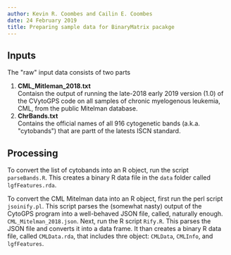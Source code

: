 ```yaml
---
author: Kevin R. Coombes and Cailin E. Coombes
date: 24 February 2019
title: Preparing sample data for BinaryMatrix pacakge
---
```


## Inputs
The "raw" input data consists of two parts

1. **CML_Mitleman_2018.txt**  
  Contaisn the output of running the late-2018 early 2019 version (1.0)
  of the CVytoGPS code on all samples of chronic myelogenous leukemia,
  CML, from the public Mitelman database.
2. **ChrBands.txt**  
Contains the official names of all 916 cytogenetic bands (a.k.a.
"cytobands") that are partt of the latests ISCN standard.

## Processing
To convert the list of cytobands into an R object, run the script
`parseBands.R`. This creates a binary R data file in the `data` folder
called `lgfFeatures.rda`.

To convert the CML Mitelman data into an R  object, first run the
perl script `jsoinify.pl`. This script parses the (somewhat nasty)
output of the CytoGPS program into a well-behaved JSON file, called,
naturally enough. `CML_Mitelman_2018.json`. Next, run the R script
`Rify.R`. This parses the JSON file and converts it into a data
frame. It than creates a binary R data file, called `CMLData.rda`,
that includes thre object: `CMLData`, `CMLInfo`, and `lgfFeatures`.
